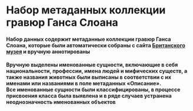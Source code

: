 <h1>  Набор метаданных коллекции гравюр Ганса Слоана</h1>

<h4> Набор данных содержит метаданные коллекции гравюр Ганса Слоана, которые были автоматически собраны с сайта 
  <a href="https://www.britishmuseum.org/collection/search?agent=Sir%20Hans%20Sloane&object=print&image=true&view=grid&sort=object_name__asc&page=1" target="_blank">Британского музея</a> 
  и вручную аннотированы<br> </h4>
<h4> Вручную выделены именованные сущности, включающие в себя национальности, профессии, имена людей и мифических существ, а также названия животных были выписаны в соответствии с их именами или названиями в поле метаданных «Описание».
 <br> Все именованные сущности были классифицированы, в процессе присвоения класса была выявлена и в ряде случаев устранена неоднозначность именованных объектов
</h4>
